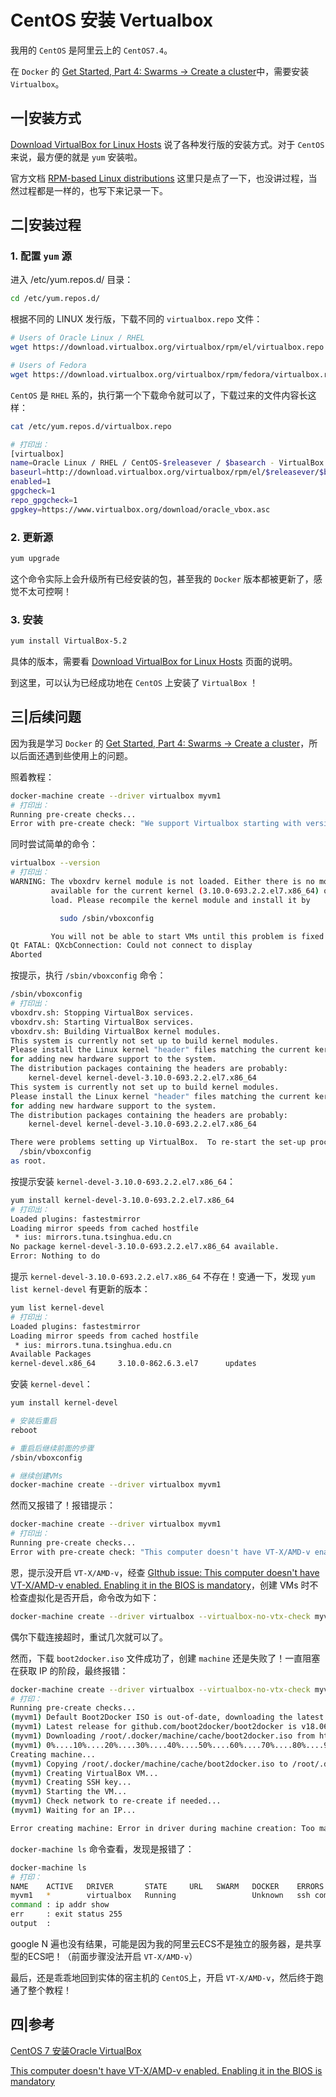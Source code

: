 # CentOS 安装 Vertualbox

我用的 `CentOS` 是阿里云上的 `CentOS7.4`。

在 `Docker` 的 [Get Started, Part 4: Swarms -> Create a cluster](https://docs.docker.com/get-started/part4/#create-a-cluster)中，需要安装 `Virtualbox`。

## 一|安装方式

[Download VirtualBox for Linux Hosts](https://www.virtualbox.org/wiki/Linux_Downloads) 说了各种发行版的安装方式。对于 `CentOS` 来说，最方便的就是 `yum` 安装啦。

官方文档 [RPM-based Linux distributions](https://www.virtualbox.org/wiki/Linux_Downloads#RPM-basedLinuxdistributions) 这里只是点了一下，也没讲过程，当然过程都是一样的，也写下来记录一下。

## 二|安装过程

### 1. 配置 `yum` 源

进入 /etc/yum.repos.d/ 目录：

```bash
cd /etc/yum.repos.d/
```

根据不同的 LINUX 发行版，下载不同的 `virtualbox.repo` 文件：

```bash
# Users of Oracle Linux / RHEL
wget https://download.virtualbox.org/virtualbox/rpm/el/virtualbox.repo

# Users of Fedora
wget https://download.virtualbox.org/virtualbox/rpm/fedora/virtualbox.repo
```

`CentOS` 是 `RHEL` 系的，执行第一个下载命令就可以了，下载过来的文件内容长这样：

```bash
cat /etc/yum.repos.d/virtualbox.repo

# 打印出：
[virtualbox]
name=Oracle Linux / RHEL / CentOS-$releasever / $basearch - VirtualBox
baseurl=http://download.virtualbox.org/virtualbox/rpm/el/$releasever/$basearch
enabled=1
gpgcheck=1
repo_gpgcheck=1
gpgkey=https://www.virtualbox.org/download/oracle_vbox.asc
```

### 2. 更新源

```bash
yum upgrade
```

这个命令实际上会升级所有已经安装的包，甚至我的 `Docker` 版本都被更新了，感觉不太可控啊！

### 3. 安装

```bash
yum install VirtualBox-5.2
```

具体的版本，需要看 [Download VirtualBox for Linux Hosts](https://www.virtualbox.org/wiki/Linux_Downloads) 页面的说明。

到这里，可以认为已经成功地在 `CentOS` 上安装了 `VirtualBox` ！

## 三|后续问题

因为我是学习 `Docker` 的 [Get Started, Part 4: Swarms -> Create a cluster](https://docs.docker.com/get-started/part4/#create-a-cluster)，所以后面还遇到些使用上的问题。

照着教程：

```bash
docker-machine create --driver virtualbox myvm1
# 打印出：
Running pre-create checks...
Error with pre-create check: "We support Virtualbox starting with version 5. Your VirtualBox install is \"WARNING: The vboxdrv kernel module is not loaded. Either there is no module\\n         available for the current kernel (3.10.0-693.2.2.el7.x86_64) or it failed to\\n         load. Please recompile the kernel module and install it by\\n\\n           sudo /sbin/vboxconfig\\n\\n         You will not be able to start VMs until this problem is fixed.\\n5.2.14r123301\". Please upgrade at https://www.virtualbox.org"
```

同时尝试简单的命令：

```bash
virtualbox --version
# 打印出：
WARNING: The vboxdrv kernel module is not loaded. Either there is no module
         available for the current kernel (3.10.0-693.2.2.el7.x86_64) or it failed to
         load. Please recompile the kernel module and install it by

           sudo /sbin/vboxconfig

         You will not be able to start VMs until this problem is fixed.
Qt FATAL: QXcbConnection: Could not connect to display 
Aborted
```

按提示，执行 `/sbin/vboxconfig` 命令：

```bash
/sbin/vboxconfig
# 打印出：
vboxdrv.sh: Stopping VirtualBox services.
vboxdrv.sh: Starting VirtualBox services.
vboxdrv.sh: Building VirtualBox kernel modules.
This system is currently not set up to build kernel modules.
Please install the Linux kernel "header" files matching the current kernel
for adding new hardware support to the system.
The distribution packages containing the headers are probably:
    kernel-devel kernel-devel-3.10.0-693.2.2.el7.x86_64
This system is currently not set up to build kernel modules.
Please install the Linux kernel "header" files matching the current kernel
for adding new hardware support to the system.
The distribution packages containing the headers are probably:
    kernel-devel kernel-devel-3.10.0-693.2.2.el7.x86_64

There were problems setting up VirtualBox.  To re-start the set-up process, run
  /sbin/vboxconfig
as root.
```

按提示安装 `kernel-devel-3.10.0-693.2.2.el7.x86_64`：

```bash
yum install kernel-devel-3.10.0-693.2.2.el7.x86_64
# 打印出：
Loaded plugins: fastestmirror
Loading mirror speeds from cached hostfile
 * ius: mirrors.tuna.tsinghua.edu.cn
No package kernel-devel-3.10.0-693.2.2.el7.x86_64 available.
Error: Nothing to do
```

提示 `kernel-devel-3.10.0-693.2.2.el7.x86_64` 不存在！变通一下，发现 `yum list kernel-devel` 有更新的版本：

```bash
yum list kernel-devel
# 打印出：
Loaded plugins: fastestmirror
Loading mirror speeds from cached hostfile
 * ius: mirrors.tuna.tsinghua.edu.cn
Available Packages
kernel-devel.x86_64     3.10.0-862.6.3.el7      updates
```

安装 `kernel-devel`：

```bash
yum install kernel-devel

# 安装后重启
reboot

# 重启后继续前面的步骤
/sbin/vboxconfig

# 继续创建VMs
docker-machine create --driver virtualbox myvm1
```

然而又报错了！报错提示：

```bash
docker-machine create --driver virtualbox myvm1
# 打印出：
Running pre-create checks...
Error with pre-create check: "This computer doesn't have VT-X/AMD-v enabled. Enabling it in the BIOS is mandatory"
```

恩，提示没开启 `VT-X/AMD-v`，经查 [GIthub issue: This computer doesn't have VT-X/AMD-v enabled. Enabling it in the BIOS is mandatory](https://github.com/docker/machine/issues/427)，创建 VMs 时不检查虚拟化是否开启，命令改为如下：

```bash
docker-machine create --driver virtualbox --virtualbox-no-vtx-check myvm1
```

偶尔下载连接超时，重试几次就可以了。

然而，下载 `boot2docker.iso` 文件成功了，创建 `machine` 还是失败了！一直阻塞在获取 IP 的阶段，最终报错：

```bash
docker-machine create --driver virtualbox --virtualbox-no-vtx-check myvm1
# 打印：
Running pre-create checks...
(myvm1) Default Boot2Docker ISO is out-of-date, downloading the latest release...
(myvm1) Latest release for github.com/boot2docker/boot2docker is v18.06.0-ce
(myvm1) Downloading /root/.docker/machine/cache/boot2docker.iso from https://github.com/boot2docker/boot2docker/releases/download/v18.06.0-ce/boot2docker.iso...
(myvm1) 0%....10%....20%....30%....40%....50%....60%....70%....80%....90%....100%
Creating machine...
(myvm1) Copying /root/.docker/machine/cache/boot2docker.iso to /root/.docker/machine/machines/myvm1/boot2docker.iso...
(myvm1) Creating VirtualBox VM...
(myvm1) Creating SSH key...
(myvm1) Starting the VM...
(myvm1) Check network to re-create if needed...
(myvm1) Waiting for an IP...

Error creating machine: Error in driver during machine creation: Too many retries waiting for SSH to be available.  Last error: Maximum number of retries (60) exceeded
```

`docker-machine ls` 命令查看，发现是报错了：

```bash
docker-machine ls
# 打印：
NAME    ACTIVE   DRIVER       STATE     URL   SWARM   DOCKER    ERRORS
myvm1   *        virtualbox   Running                 Unknown   ssh command error:
command : ip addr show
err     : exit status 255
output  :
```

google N 遍也没有结果，可能是因为我的阿里云ECS不是独立的服务器，是共享型的ECS吧！（前面步骤没法开启 `VT-X/AMD-v`）

最后，还是乖乖地回到实体的宿主机的 `CentOS`上，开启 `VT-X/AMD-v`，然后终于跑通了整个教程！

## 四|参考

[CentOS 7 安装Oracle VirtualBox](https://blog.csdn.net/m0_37904728/article/details/78601868)

[This computer doesn't have VT-X/AMD-v enabled. Enabling it in the BIOS is mandatory](https://github.com/docker/machine/issues/4271)
